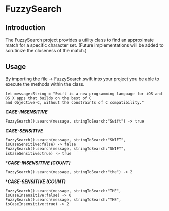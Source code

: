 # FuzzySearch

Introduction
------------------------------

The FuzzySearch project provides a utility class to find an approximate match for a specific character set. (Future implementations will be added to scrutinize the closeness of the match.) 

Usage
------------------------------
By importing the file -> FuzzySearch.swift into your project you be able to execute the methods within the class.
    
    let message:String = "Swift is a new programming language for iOS and OS X apps that builds on the best of C                                 and Objective-C, without the constraints of C compatibility."

***CASE-INSENSITIVE***

    FuzzySearch().search(message, stringToSearch:"Swift") -> true

***CASE-SENSITIVE***

    FuzzySearch().search(message, stringToSearch:"SWIFT", isCaseSensitive:false) -> false
    FuzzySearch().search(message, stringToSearch:"SWIFT", isCaseSensitive:true) -> true
    
****CASE-INSENSITIVE (COUNT)***

    FuzzySearch().search(message, stringToSearch:"the") -> 2
    
****CASE-SENSITIVE (COUNT)***

    FuzzySearch().search(message, stringToSearch:"THE", isCaseInsensitive:false) -> 0
    FuzzySearch().search(message, stringToSearch:"THE", isCaseInsensitive:true) -> 2
